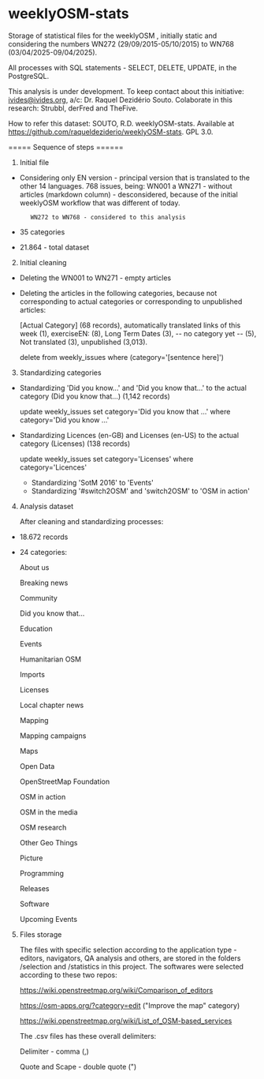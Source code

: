 # weeklyOSM-stats

Storage of statistical files for the weeklyOSM , initially static and considering the numbers WN272 (29/09/2015-05/10/2015) to WN768 (03/04/2025-09/04/2025).

All processes with SQL statements - SELECT, DELETE, UPDATE, in the PostgreSQL.

This analysis is under development. To keep contact about this initiative: ivides@ivides.org, a/c: Dr. Raquel Dezidério Souto. Colaborate in this research: Strubbl, derFred and TheFive.

How to refer this dataset: SOUTO, R.D. weeklyOSM-stats. Available at https://github.com/raqueldeziderio/weeklyOSM-stats. GPL 3.0.

===== Sequence of steps ======

1) Initial file

* Considering only EN version - principal version that is translated to the other 14 languages.
   768 issues, being: 
         WN001 a WN271 - without articles (markdown column) - desconsidered, because of the initial weeklyOSM workflow that 
         was different of today.    

         WN272 to WN768 - considered to this analysis

* 35 categories
   
* 21.864 - total dataset
  
2) Initial cleaning

* Deleting the WN001 to WN271 - empty articles
   
* Deleting the articles in the following categories, because not corresponding to actual categories or corresponding to 
   unpublished articles:
   
   [Actual Category] (68 records), automatically translated links of this week (1), exerciseEN: (8), Long Term Dates (3),
   -- no category yet -- (5), Not translated (3), unpublished (3,013). 

   delete from weekly_issues where (category='[sentence here]')
        
3) Standardizing categories
   
* Standardizing 'Did you know...' and 'Did you know that...'  to the actual category (Did you know that...) (1,142 records)

   update weekly_issues set category='Did you know that …' where category='Did you know …'
   
   
* Standardizing Licences (en-GB) and Licenses (en-US) to the actual category (Licenses) (138 records)

   update weekly_issues set category='Licenses' where category='Licences'

  * Standardizing 'SotM 2016' to 'Events'
  * Standardizing '#switch2OSM' and 'switch2OSM' to 'OSM in action'
   
4) Analysis dataset
   
    After cleaning and standardizing processes:

* 18.672 records
   
* 24 categories:

    About us
   
    Breaking news
   
    Community
   
    Did you know that…
   
    Education
   
    Events
   
    Humanitarian OSM
   
    Imports
   
    Licenses
   
    Local chapter news
   
    Mapping
   
    Mapping campaigns
   
    Maps
   
    Open Data
   
    OpenStreetMap Foundation
   
    OSM in action
   
    OSM in the media
   
    OSM research
   
    Other Geo Things
   
    Picture
   
    Programming
   
    Releases
   
    Software
   
    Upcoming Events
   
5) Files storage

   The files with specific selection according to the application type - editors, navigators, QA analysis and others, are 
   stored in the folders /selection and /statistics in this project. The softwares were selected according to these two repos:

   https://wiki.openstreetmap.org/wiki/Comparison_of_editors
   
   https://osm-apps.org/?category=edit ("Improve the map" category)
   
   https://wiki.openstreetmap.org/wiki/List_of_OSM-based_services

   The .csv files has these overall delimiters: 
   
   Delimiter - comma (,)
   
   Quote and Scape - double quote (")
   
